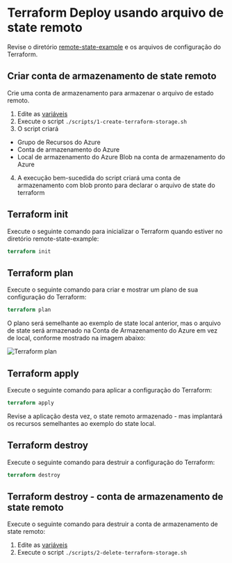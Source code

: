 # Terraform Deploy usando arquivo de state remoto

Revise o diretório [remote-state-example](https://github.com/thiago88sp/terraform-treinamento/tree/master/3-terraform-state/remote-state-example) e os arquivos de configuração do Terraform.

## Criar conta de armazenamento de state remoto

Crie uma conta de armazenamento para armazenar o arquivo de estado remoto.
1. Edite as [variáveis](https://github.com/thiago88sp/terraform-treinamento/tree/master/3-terraform-state/scripts/1-create-terraform-storage.sh#L6-L7)
2. Execute o script `./scripts/1-create-terraform-storage.sh`
3. O script criará
- Grupo de Recursos do Azure
- Conta de armazenamento do Azure
- Local de armazenamento do Azure Blob na conta de armazenamento do Azure
4. A execução bem-sucedida do script criará uma conta de armazenamento com blob pronto para declarar o arquivo de state do terraform

## Terraform init

Execute o seguinte comando para inicializar o Terraform quando estiver no diretório remote-state-example:

```terraform
terraform init
```

## Terraform plan

Execute o seguinte comando para criar e mostrar um plano de sua configuração do Terraform:

```terraform
terraform plan
```

O plano será semelhante ao exemplo de state local anterior, mas o arquivo de state será armazenado na Conta de Armazenamento do Azure em vez de local, conforme mostrado na imagem abaixo:

![Terraform plan](/images/terraform-plan.png)

## Terraform apply

Execute o seguinte comando para aplicar a configuração do Terraform:

```terraform
terraform apply
```

Revise a aplicação desta vez, o state remoto armazenado - mas implantará os recursos semelhantes ao exemplo do state local.

## Terraform destroy

Execute o seguinte comando para destruir a configuração do Terraform:

```terraform
terraform destroy
```

## Terraform destroy - conta de armazenamento de state remoto

Execute o seguinte comando para destruir a conta de armazenamento de state remoto:

1. Edite as [variáveis](https://github.com/thiago88sp/terraform-treinamento/blob/master/3-terraform-state/scripts/2-delete-terraform-storage.sh#L6)
2. Execute o script `./scripts/2-delete-terraform-storage.sh`
